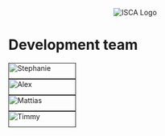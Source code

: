 <p align="center">
  <img src="https://github.com/VonRiddarn/isca-monster-database/blob/main/public/resources/isca_labs.png?raw=true" alt="ISCA Logo" />
</p>

# Development team

<!-- Nametags are in dimensions: 630 x 150 which is equal to aspect ratio 21:5 /// just time height with 4,2 to get a correct width.-->
<a href="">
  <img src="https://github.com/VonRiddarn/isca-monster-database/blob/main/resources/readme_nametags/readme_nametag_stephanie.png?raw=true" alt="Stephanie" width="134,4" height="32">
</a>
<br />
<a href="">
  <img src="https://github.com/VonRiddarn/isca-monster-database/blob/main/resources/readme_nametags/readme_nametag_alex.png?raw=true" alt="Alex" width="134,4" height="32">
</a>
<br />
<a href="">
  <img src="https://github.com/VonRiddarn/isca-monster-database/blob/main/resources/readme_nametags/readme_nametag_mattias.png?raw=true" alt="Mattias" width="134,4" height="32">
</a>
<br />
<a href="">
  <img src="https://github.com/VonRiddarn/isca-monster-database/blob/main/resources/readme_nametags/readme_nametag_timmy.png?raw=true" alt="Timmy" width="134,4" height="32">
</a>
<br />
